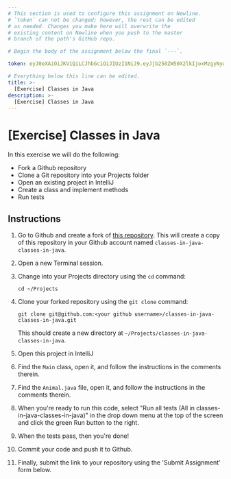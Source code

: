 ```yaml
---
# This section is used to configure this assignment on Newline.
# `token` can not be changed; however, the rest can be edited
# as needed. Changes you make here will overwrite the
# existing content on Newline when you push to the master
# branch of the path's GitHub repo.

# Begin the body of the assignment below the final `---`.

token: eyJ0eXAiOiJKV1QiLCJhbGciOiJIUzI1NiJ9.eyJjb250ZW50X2lkIjoxMzgyNywiY29udGVudF90eXBlIjoiQXNzaWdubWVudCJ9.ZV8v4hqORLJ24GAlOYony_bFV6rh2JDRRteUICxExGc

# Everything below this line can be edited.
title: >-
  [Exercise] Classes in Java
description: >-
  [Exercise] Classes in Java
---
```

# [Exercise] Classes in Java

In this exercise we will do the following:

* Fork a Github repository
* Clone a Git repository into your Projects folder
* Open an existing project in IntelliJ
* Create a class and implement methods
* Run tests

## Instructions

1. Go to Github and create a fork of [this repository](https://github.com/tiy-raleigh-java/classes-in-java-classes-in-java). This will create a copy of this repository in your Github account named `classes-in-java-classes-in-java`.

2. Open a new Terminal session.

3. Change into your Projects directory using the `cd` command: 

	`cd ~/Projects`

4. Clone your forked repository using the `git clone` command:

	`git clone git@github.com:<your github username>/classes-in-java-classes-in-java.git`

	This should create a new directory at `~/Projects/classes-in-java-classes-in-java`.

5. Open this project in IntelliJ

6. Find the `Main` class, open it, and follow the instructions in the comments therein.

7. Find the `Animal.java` file, open it, and follow the instructions in the comments therein. 

8. When you're ready to run this code, select "Run all tests (All in classes-in-java-classes-in-java)" in the drop down menu at the top of the screen and click the green Run button to the right.

9. When the tests pass, then you're done!

10. Commit your code and push it to Github.

11. Finally, submit the link to your repository using the 'Submit Assignment' form below.


